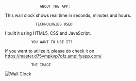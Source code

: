                     ABOUT THE APP:
This wall clock shows real time in seconds, minutes and hours.

                  TECHNOLOGIES USED
I built it using HTML5, CSS and JavaScript.

                YOU WANT TO USE IT?
If you want to utilize it, please do check it on https://master.d75vmpkvp7ofz.amplifyapp.com/
 
                THE IMAGE
![Wall Clock](https://user-images.githubusercontent.com/88127727/139578775-6d475c51-9417-4f4c-a2ac-ed67b81b5c6f.png)
                
